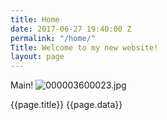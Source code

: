 ```yaml
---
title: Home
date: 2017-06-27 19:40:00 Z
permalink: "/home/"
Title: Welcome to my new website!
layout: page
---
```


Main!
![000003600023.jpg](/uploads/000003600023.jpg)

{{page.title}}
{{page.data}}